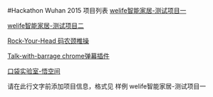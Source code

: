 #Hackathon Wuhan 2015 项目列表
[welife智能家居-测试项目一](https://github.com/binhe22/HackWuhan2015) 

[welife智能家居-测试项目二](https://github.com/binhe22/HackWuhan2015)

[Rock-Your-Head 码农颈椎操](https://github.com/AaronJan/rock-your-head)

[Talk-with-barrage chrome弹幕插件](https://github.com/shimohq/barrage)

[口袋实验室-悟空间](https://github.com/wukongclub/wukong)


请在此行文字前添加项目信息，格式见 样例 welife智能家居-测试项目一 
